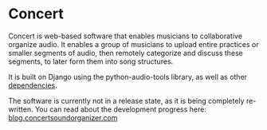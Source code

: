 # Concert

Concert is web-based software that enables musicians to collaborative organize audio.  It enables a group of musicians to upload entire practices or smaller segments of audio, then remotely categorize and discuss these segments, to later form them into song structures.

It is built on Django using the python-audio-tools library, as well as other [dependencies][dep].

The software is currently not in a release state, as it is being completely re-written.  You can read about the development progress here: [blog.concertsoundorganizer.com][blog]



[dep]: http://github.com/joshelser/Concert/wiki/Dependencies "Concert dependencies"
[blog]: http://blog.concertsoundorganizer.com "Concert development blog"